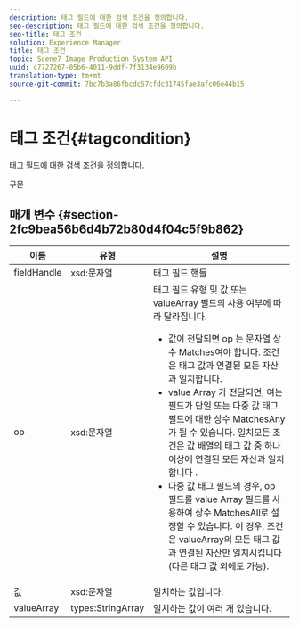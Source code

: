 ```yaml
---
description: 태그 필드에 대한 검색 조건을 정의합니다.
seo-description: 태그 필드에 대한 검색 조건을 정의합니다.
seo-title: 태그 조건
solution: Experience Manager
title: 태그 조건
topic: Scene7 Image Production System API
uuid: c7727267-05b6-4011-9ddf-7f3134e9609b
translation-type: tm+mt
source-git-commit: 7bc7b3a86fbcdc57cfdc31745fae3afc06e44b15

---
```



# 태그 조건{#tagcondition}

태그 필드에 대한 검색 조건을 정의합니다.

구문

## 매개 변수 {#section-2fc9bea56b6d4b72b80d4f04c5f9b862}

<table id="table_04100BB8ABD84EF68B0A7CE3AD946414"> 
 <thead> 
  <tr> 
   <th colname="col1" class="entry"> 이름 </th> 
   <th colname="col2" class="entry"> 유형 </th> 
   <th colname="col3" class="entry"> 설명 </th> 
  </tr> 
 </thead>
 <tbody> 
  <tr> 
   <td colname="col1"> <span class="codeph"> <span class="varname"> fieldHandle</span></span> </td> 
   <td colname="col2"> <span class="codeph"> xsd:문자열</span> </td> 
   <td colname="col3"> 태그 필드 핸들 </td> 
  </tr> 
  <tr> 
   <td colname="col1"> <span class="codeph"> <span class="varname"> op</span> </span> </td> 
   <td colname="col2"> <span class="codeph"> xsd:문자열</span> </td> 
   <td colname="col3">태그 필드 유형 및 값 또는 valueArray 필드의 사용 여부에 따라 달라집니다. 
    <ul id="ul_CC0926425B094B3BB7D70CB392DBDABD">
     <li id="li_09AB923A9A8D4A71917CF59C150E4EF5">값이 <span class="codeph"> 전달되면</span> op <span class="codeph"></span> 는 문자열 상수 Matches여야 합니다. 조건은 태그 값과 연결된 모든 자산과 일치합니다. </li>
     <li id="li_70F18494AB6C454EB611F51F16C19FAD">value <span class="codeph"> Array</span> 가 전달되면, 여는 필드가 단일 또는 다중 값 태그 필드에 대한 <span class="codeph"></span> 상수 MatchesAny가 될 수 있습니다. 일치모든 <span class="codeph"> 조건은 값 배열의 태그 값 중 하나 이상에 연결된 모든 자산과</span> 일치합니다 <span class="codeph"></span>. </li>
     <li id="li_0B25542D7E964B26B15591C45D5C66D0">다중 값 태그 필드의 경우, op 필드를 value Array <span class="codeph"> 필드를 사용하여</span> 상수 MatchesAll로 설정할 <span class="codeph"> 수</span> 있습니다. 이 경우, 조건은 valueArray의 모든 태그 값과 연결된 자산만 <span class="codeph"> 일치시킵니다</span> (다른 태그 값 외에도 가능). </li>
    </ul></td> 
  </tr> 
  <tr> 
   <td colname="col1"> <span class="codeph"> <span class="varname"> 값</span></span> </td> 
   <td colname="col2"> <span class="codeph"> xsd:문자열</span> </td> 
   <td colname="col3"> 일치하는 값입니다. </td> 
  </tr> 
  <tr> 
   <td colname="col1"> <span class="codeph"> valueArray <span class="varname"></span></span> </td> 
   <td colname="col2"> <span class="codeph"> types:StringArray</span> </td> 
   <td colname="col3"> 일치하는 값이 여러 개 있습니다. </td> 
  </tr> 
 </tbody> 
</table>

